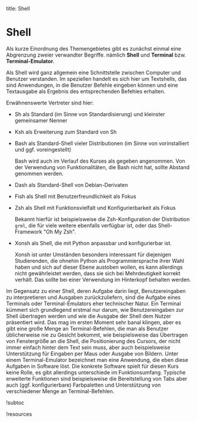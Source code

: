 title: Shell

# Shell

Als kurze Einordnung des Themengebietes gibt es zunächst einmal eine Abgrenzung zweier verwandter Begriffe. nämlich **Shell** und **Terminal** bzw. **Terminal-Emulator**.

Als Shell wird ganz allgemein eine Schnittstelle zwischen Computer und Benutzer verstanden. Im speziellen handelt es sich hier um Textshells, das sind Anwendungen, in die Benutzer Befehle eingeben können und eine Textausgabe als Ergebnis des entsprechenden Befehles erhalten.

Erwähnenswerte Vertreter sind hier:

* Sh als Standard (im Sinne von Standardisierung) und kleinster gemeinsamer Nenner

* Ksh als Erweiterung zum Standard von Sh

* Bash als Standard-Shell vieler Distributionen (im Sinne von vorinstalliert und ggf. voreingestellt)

    Bash wird auch im Verlauf des Kurses als gegeben angenommen. Von der Verwendung von Funktionalitäten, die Bash nicht hat, sollte Abstand genommen werden.

* Dash als Standard-Shell von Debian-Derivaten

* Fish als Shell mit Benutzerfreundlichkeit als Fokus

* Zsh als Shell mit Funktionsvielfalt und Konfigurierbarkeit als Fokus

    Bekannt hierfür ist beispielsweise die Zsh-Konfiguration der Distribution `grml`, die für viele weitere ebenfalls verfügbar ist, oder das Shell-Framework "Oh My Zsh".

* Xonsh als Shell, die mit Python anpassbar und konfigurierbar ist.

    Xonsh ist unter Umständen besonders interessant für diejenigen Studierenden, die ohnehin Python als Programmiersprache ihrer Wahl haben und sich auf dieser Ebene austoben wollen, es kann allerdings nicht gewährleistet werden, dass sie sich bei Mehrdeutigkeit korrekt verhält. Das sollte bei einer Verwendung im Hinterkopf behalten werden.

Im Gegensatz zu einer Shell, deren Aufgabe darin liegt, Benutzereingaben zu interpretieren und Ausgaben zurückzuliefern, sind die Aufgabe eines Terminals oder Terminal-Emulators eher technischer Natur.
Ein Terminal kümmert sich grundlegend erstmal nur darum, wie Benutzereingaben zur Shell übertragen werden und wie die Ausgabe der Shell dem Nutzer präsentiert wird.
Das mag im ersten Moment sehr banal klingen, aber es gibt eine große Menge an Terminal-Befehlen, die man als Benutzer üblicherweise nie zu Gesicht bekommt, wie beispielsweise das Übertragen von Fenstergröße an die Shell, die Positionierung des Cursors, der nicht immer einfach hinter dem Text sein muss, aber auch beispielsweise Unterstützung für Eingaben per Maus oder Ausgabe von Bildern.
Unter einem Terminal-Emulator bezeichnet man eine Anwendung, die eben diese Aufgaben in Software löst. Die konkrete Software spielt für diesen Kurs keine Rolle, es gibt allerdings unterschiede im Funktionsumfang. Typische erweiterte Funktionen sind beispielsweise die Bereitstellung von Tabs aber auch (ggf. konfigurierbare) Farbpaletten und Unterstützung von verschiedener Menge an Terminal-Befehlen.

!subtoc

!resources

